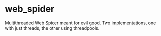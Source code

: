 # web_spider

Multithreaded Web Spider meant for ~~evil~~ good. Two implementations, one with just threads, the other using threadpools.

